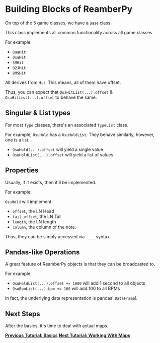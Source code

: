 # Building Blocks of ReamberPy

On top of the 5 game classes, we have a `Base` class.

This class implements all common functionality across all game classes.

For example:

- `QuaHit`
- `OsuHit`
- `SMHit`
- `O2JHit`
- `BMSHit`

All derives from `Hit`. This means, all of them have offset.

Thus, you can expect that `QuaHitList(...).offset` & `OsuHitList(...).offset` to behave the same.

## Singular & List types

For most `Type` classes, there's an associated `TypeList` class.

For example, `OsuHold` has a `OsuHoldList`. They behave similarly, however, one is a list.

- `OsuHold(...).offset` will yield a single value
- `OsuHoldList(...).offset` will yield a list of values

## Properties

Usually, if it exists, then it'll be implemented.

For example:

`OsuHold` will implement:

- `offset`, the LN Head
- `tail_offset`, the LN Tail
- `length`, the LN length
- `column`, the column of the note.

Thus, they can be simply accessed via `.___` syntax.

## Pandas-like Operations

A great feature of ReamberPy objects is that they can be broadcasted to.

For example

- `OsuHoldList(...).offset += 1000` will add 1 second to all objects
- `OsuBpmList(...).bpm += 100` will add 100 to all BPMs

In fact, the underlying data representation is pandas' `DataFrame`!.

## Next Steps

After the basics, it's time to deal with actual maps.

**[Previous Tutorial: Basics](Basics)**
**[Next Tutorial: Working With Maps](WorkingWithMaps)**
